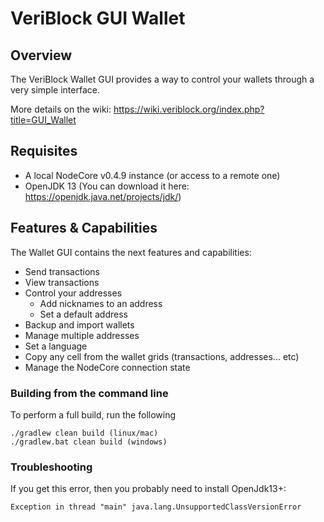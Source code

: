 # VeriBlock GUI Wallet

## Overview
The VeriBlock Wallet GUI provides a way to control your wallets through a very simple interface.

More details on the wiki: https://wiki.veriblock.org/index.php?title=GUI_Wallet

## Requisites
* A local NodeCore v0.4.9 instance (or access to a remote one)
* OpenJDK 13 (You can download it here: https://openjdk.java.net/projects/jdk/)

## Features & Capabilities
The Wallet GUI contains the next features and capabilities:

* Send transactions
* View transactions
* Control your addresses
    * Add nicknames to an address
    * Set a default address
* Backup and import wallets
* Manage multiple addresses
* Set a language
* Copy any cell from the wallet grids (transactions, addresses... etc)
* Manage the NodeCore connection state

### Building from the command line

To perform a full build, run the following

    ./gradlew clean build (linux/mac)
    ./gradlew.bat clean build (windows)
    
### Troubleshooting
If you get this error, then you probably need to install OpenJdk13+:
```
Exception in thread "main" java.lang.UnsupportedClassVersionError
```
